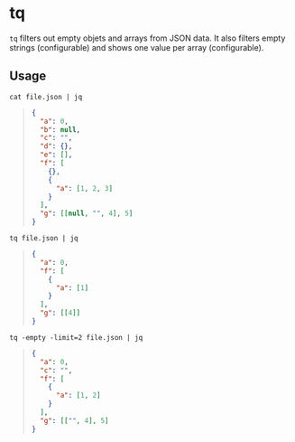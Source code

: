 # tq

`tq` filters out empty objets and arrays from JSON data. It also filters empty strings (configurable) and shows one value per array (configurable).

## Usage

```
cat file.json | jq
```

> ```json
> {
>   "a": 0,
>   "b": null,
>   "c": "",
>   "d": {},
>   "e": [],
>   "f": [
>     {},
>     {
>       "a": [1, 2, 3]
>     }
>   ],
>   "g": [[null, "", 4], 5]
> }
> ```

```
tq file.json | jq
```

> ```json
> {
>   "a": 0,
>   "f": [
>     {
>       "a": [1]
>     }
>   ],
>   "g": [[4]]
> }
> ```

```
tq -empty -limit=2 file.json | jq
```

> ```json
> {
>   "a": 0,
>   "c": "",
>   "f": [
>     {
>       "a": [1, 2]
>     }
>   ],
>   "g": [["", 4], 5]
> }
> ```
